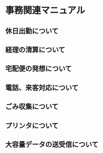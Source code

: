 # 事務関連マニュアル
## 休日出勤について
## 経理の清算について
## 宅配便の発想について
## 電話、来客対応について
## ごみ収集について
## プリンタについて
## 大容量データの送受信について
